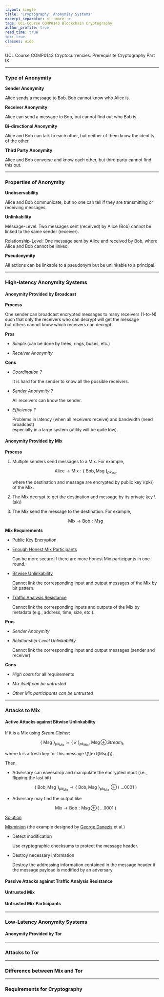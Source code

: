 ```yaml
---
layout: single
title: "Cryptography: Anonymity Systems"
excerpt_separator: <!--more-->
tags: UCL-Course COMP0143 Blockchain Cryptography
author_profile: true
read_time: true
toc: true
classes: wide
---
```


UCL Course COMP0143 Cryptocurrencies: Prerequisite Cryptography Part IX

<!--more-->

---
### Type of Anonymity

**Sender Anonymity**

Alice sends a message to Bob. Bob cannot know who Alice is.

**Receiver Anonymity**

Alice can send a message to Bob, but cannot find out who Bob is.

**Bi-directional Anonymity**

Alice and Bob can talk to each other, but neither of them know the identity of the other.

**Third Party Anonymity**

Alice and Bob converse and know each other, but third party cannot find this out.

---
### Properties of Anonymity

**Unobservability**

Alice and Bob communicate, but no one can tell if they are transmitting or receiving messages.

**Unlinkability**

Message-Level: Two messages sent (received) by Alice (Bob) cannot be linked to the same sender (receiver).

Relationship-Level: One message sent by Alice and received by Bob, where Alice and Bob cannot be linked.

**Pseudonymity**

All actions can be linkable to a pseudonym but be unlinkable to a principal.

---
### High-latency Anonymity Systems

#### Anonymity Provided by Broadcast

**Process**

One sender can broadcast encrypted messages to many receivers (1-to-N)  
such that only the receivers who can decrypt will get the message  
but others cannot know which receivers can decrypt.

**Pros**

- *Simple* (can be done by trees, rings, buses, etc.)

- *Receiver Anonymity*

**Cons**

- *Coordination ?*

	It is hard for the sender to know all the possible receivers.

- *Sender Anonymity ?*

	All receivers can know the sender.

- *Efficiency ?*

	Problems in latency (when all receivers receive) and bandwidth (need broadcast)  
    especially in a large system (utility will be quite low).

#### Anonymity Provided by Mix

**Process**

1. Multiple senders send messages to a Mix. For example,

	$$
    \text{Alice} \rightarrow \text{Mix}: \{\ \text{Bob}, \, \text{Msg} \ \}_{pk_{\text{Mix}}}
    $$

	where the destination and message are encrypted by public key \\(pk\\) of the Mix.

2. The Mix decrypt to get the destination and message by its private key \\(sk\\)

3. The Mix send the message to the destination. For example,

	$$
    \text{Mix} \rightarrow \text{Bob}: \text{Msg}
    $$

**Mix Requirements**

- <u>Public Key Encryption</u>

- <u>Enough Honest Mix Participants</u>

    Can be more secure if there are more honest Mix participants in one round.

- <u>Bitwise Unlinkability</u>

    Cannot link the corresponding input and output messages of the Mix by bit pattern.

- <u>Traffic Analysis Resistance</u>

    Cannot link the corresponding inputs and outputs of the Mix by metadata (e.g., address, time, size, etc.).

**Pros**

- *Sender Anonymity*

- *Relationship-Level Unlinkability* 

    Cannot link the corresponding input and output messages (sender and receiver)

**Cons**

- *High costs* for all requirements

- *Mix itself can be untrusted*

- *Other Mix participants can be untrusted*

---
### Attacks to Mix

#### Active Attacks against Bitwise Unlinkability

If it is a Mix using *Steam Cipher*:

$$
\{ \ \text{Msg} \ \}_{pk_{\text{Mix}}} := \{\ k \ \}_{pk_{\text{Mix}}}, \ \text{Msg} \, \oplus \, \textit{Stream}_k
$$

where $k$ is a fresh key for this message \\(\text{Msg}\\).

Then,

- Adversary can eavesdrop and manipulate the encrypted input (i.e., flipping the last bit)

    $$
    \{\ \text{Bob}, \, \text{Msg} \ \}_{pk_{\text{Mix}}} \rightarrow \{\ \text{Bob}, \, \text{Msg} \ \}_{pk_{\text{Mix}}} \, \oplus (\ \dots 0001 \ )
    $$

- Adversary may find the output like

    $$
    \text{Mix} \rightarrow \text{Bob}: \text{Msg} \, \oplus \, (\ \dots 0001 \ )
    $$

<u>Solution</u>

[Mixminion](https://www.mixminion.net/) (the example designed by [George Danezis](https://scholar.google.com/citations?hl=en&user=LCNVGpcAAAAJ) et al.)

- Detect modification 

    Use cryptographic checksums to protect the message header.

- Destroy necessary information 
  
  Destroy the addressing information contained in the message header  if the message payload is modified by an adversary.


#### Passive Attacks against Traffic Analysis Resistance

#### Untrusted Mix

#### Untrusted Mix Participants

---
### Low-Latency Anonymity Systems

#### Anonymity Provided by Tor

---
### Attacks to Tor

---
### Difference between Mix and Tor

---
### Requirements for Cryptography